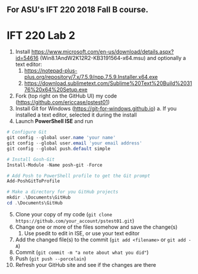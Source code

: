 ## For ASU's IFT 220 2018 Fall B course.

# IFT 220 Lab 2

1.	Install https://www.microsoft.com/en-us/download/details.aspx?id=54616 (Win8.1AndW2K12R2-KB3191564-x64.msu) and optionally a text editor: 
    1.	https://notepad-plus-plus.org/repository/7.x/7.5.9/npp.7.5.9.Installer.x64.exe
    2.	https://download.sublimetext.com/Sublime%20Text%20Build%203176%20x64%20Setup.exe
2.	Fork (top right on the GitHub UI) my code (https://github.com/ericcase/pstest01)
3.	Install Git for Windows (https://git-for-windows.github.io)
a.	If you installed a text editor, selected it during the install
4.	Launch **PowerShell ISE** and run
```powershell
# Configure Git
git config --global user.name 'your name'
git config --global user.email 'your email address'
git config --global push.default simple

# Install Gosh-Git
Install-Module -Name posh-git -Force

# Add Posh to PowerShell profile to get the Git prompt
Add-PoshGitToProfile

# Make a directory for you GitHub projects
mkdir .\Documents\GitHub
cd .\Documents\GitHub
```
5.	Clone your copy of my code (`git clone https://github.com/your_account/pstest01.git`)
6.	Change one or more of the files somehow and save the change(s)
    1.	Use psedit <file name> to edit in ISE, or use your text editor
7.	Add the changed file(s) to the commit (`git add <filename>` or `git add -A`)
8.	Commit (`git commit -m "a note about what you did"`)
9.	Push (`git push --porcelain`)
10.	Refresh your GitHub site and see if the changes are there
